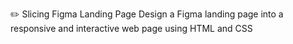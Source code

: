 ✏️ Slicing Figma Landing Page
Design a Figma landing page into a responsive and interactive web page using HTML and CSS
